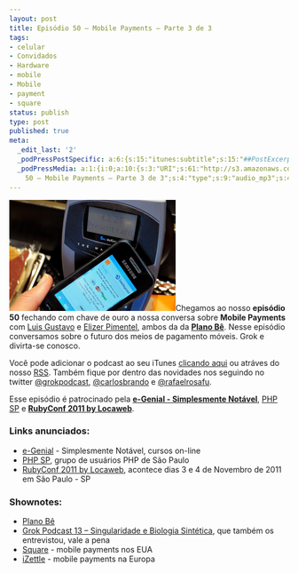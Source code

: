 ```yaml
---
layout: post
title: Episódio 50 – Mobile Payments – Parte 3 de 3
tags:
- celular
- Convidados
- Hardware
- mobile
- Mobile
- payment
- square
status: publish
type: post
published: true
meta:
  _edit_last: '2'
  _podPressPostSpecific: a:6:{s:15:"itunes:subtitle";s:15:"##PostExcerpt##";s:14:"itunes:summary";s:15:"##PostExcerpt##";s:15:"itunes:keywords";s:17:"##WordPressCats##";s:13:"itunes:author";s:10:"##Global##";s:15:"itunes:explicit";s:7:"Default";s:12:"itunes:block";s:7:"Default";}
  _podPressMedia: a:1:{i:0;a:10:{s:3:"URI";s:61:"http://s3.amazonaws.com/grokpodcast/grokpodcast-50-mobile.mp3";s:5:"title";s:49:"Episódio
    50 – Mobile Payments – Parte 3 de 3";s:4:"type";s:9:"audio_mp3";s:4:"size";s:8:"15625764";s:8:"duration";s:5:"16:10";s:12:"previewImage";s:77:"http://grokpodcast.com/wp-content/plugins/podpress/images/vpreview_center.png";s:10:"dimensionW";s:1:"0";s:10:"dimensionH";s:1:"0";s:3:"rss";s:2:"on";s:4:"atom";s:2:"on";}}
---
```

<img class="alignleft size-full wp-image-209" title="NFC" src="/images/2011/10/mpay.jpg" alt="" width="300" height="200" />Chegamos ao nosso <strong>episódio 50</strong> fechando com chave de ouro a nossa conversa sobre <strong>Mobile Payments</strong> com <a href="http://twitter.com/luisbebop" target="_blank">Luis Gustavo</a> e <a href="http://twitter.com/EliezerPimentel" target="_blank">Elizer Pimentel</a>, ambos da da <a href="http://planobe.com.br" target="_blank"><strong>Plano Bê</strong></a>. Nesse episódio conversamos sobre o futuro dos meios de pagamento móveis. Grok e divirta-se conosco.

Você pode adicionar o podcast ao seu iTunes <a href="http://itunes.apple.com/us/podcast/grok-podcast/id393122038" target="_blank">clicando aqui</a> ou atráves do nosso <a href="http://grokpodcast.com/feed/" target="_blank">RSS</a>. Também fique por dentro das novidades nos seguindo no twitter <a href="http://twitter.com/GrokPodcast" target="_blank">@grokpodcast</a>, <a href="http://twitter.com/#!/carlosbrando" target="_blank">@carlosbrando</a> e <a href="http://twitter.com/#!/rafaelrosafu" target="_blank">@rafaelrosafu</a>.

Esse episódio é patrocinado pela <strong><a href="http://www.egenial.com.br" target="_blank">e-Genial - Simplesmente Notável</a></strong>, <a href="http://http://sou.phpsp.org.br" target="_blank">PHP SP</a> e <strong><a href="http://www.rubyconf.com.br" target="_blank">RubyConf 2011 by Locaweb</a></strong>.
<h3>Links anunciados:</h3>
<ul>
	<li><a href="http://www.egenial.com.br" target="_blank">e-Genial</a> - Simplesmente Notável, cursos on-line</li>
	<li><a href="http://http://sou.phpsp.org.br" target="_blank">PHP SP</a>, grupo de usuários PHP de São Paulo</li>
	<li><a href="http://www.rubyconf.com.br" target="_blank">RubyConf 2011 by Locaweb</a>, acontece dias 3 e 4 de Novembro de 2011 em São Paulo - SP</li>
</ul>
<h3>Shownotes:</h3>
<ul>
	<li><a href="http://planobe.com.br" target="_blank">Plano Bê</a></li>
	<li><a href="http://grokpodcast.com/2010/12/08/episodio-13-singularidade-e-biologia-sintetica-parte-1" target="_blank">Grok Podcast 13 – Singularidade e Biologia Sintética</a>, que também os entrevistou, vale a pena</li>
	<li><a href="http://squareup.com" target="_blank">Square</a> - mobile payments nos EUA</li>
	<li><a href="http://izettle.com" target="_blank">iZettle</a> - mobile payments na Europa</li>
</ul>
